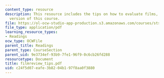 ```yaml
---
content_type: resource
description: This resource includes the tips on how to evaluate films, from the 1999
  version of this course.
file: https://ol-ocw-studio-app-production.s3.amazonaws.com/courses/sts-001-technology-in-american-history-spring-2006/c24f5d07eafe3b8204b197f8aa0f3880_filmreview_tips.pdf
file_type: application/pdf
learning_resource_types:
- Readings
ocw_type: OCWFile
parent_title: Readings
parent_type: CourseSection
parent_uid: 9e3734ef-93b9-7fe1-96f9-0c6cb26fd288
resourcetype: Document
title: filmreview_tips.pdf
uid: c24f5d07-eafe-3b82-04b1-97f8aa0f3880
---
```

